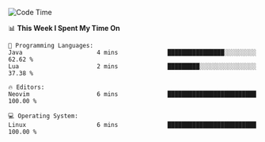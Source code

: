 <!-- [![Top Langs](https://github-readme-stats.vercel.app/api/top-langs/?username=gagahsyuja&theme=dracula&hide_border=true&border_radius=7)](https://github.com/anuraghazra/github-readme-stats) -->

<!--START_SECTION:waka-->
![Code Time](http://img.shields.io/badge/Code%20Time-379%20hrs%2037%20mins-blue)

📊 **This Week I Spent My Time On** 

```text
💬 Programming Languages: 
Java                     4 mins              ████████████████░░░░░░░░░   62.62 % 
Lua                      2 mins              █████████░░░░░░░░░░░░░░░░   37.38 % 

🔥 Editors: 
Neovim                   6 mins              █████████████████████████   100.00 % 

💻 Operating System: 
Linux                    6 mins              █████████████████████████   100.00 % 
```


<!--END_SECTION:waka-->
